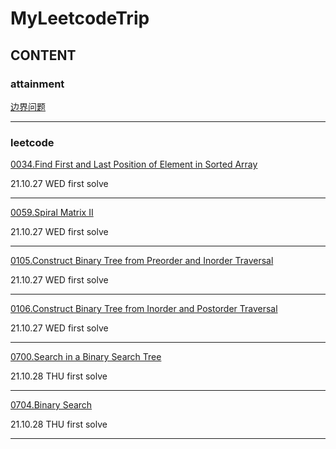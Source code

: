 # MyLeetcodeTrip



## CONTENT



### attainment

[边界问题](https://github.com/gg-dot/MyLeetcodeTrip/tree/master/attainment)

------

### leetcode

[0034.Find First and Last Position of Element in Sorted Array](https://github.com/gg-dot/MyLeetcodeTrip/tree/master/0034.Find%20First%20and%20Last%20Position%20of%20Element%20in%20Sorted%20Array)

21.10.27 WED first solve

------

[0059.Spiral Matrix II](https://github.com/gg-dot/MyLeetcodeTrip/tree/master/0059.Spiral%20Matrix%20II)

21.10.27 WED first solve

------

[0105.Construct Binary Tree from Preorder and Inorder Traversal](https://github.com/gg-dot/MyLeetcodeTrip/tree/master/105.Construct%20Binary%20Tree%20from%20Preorder%20and%20Inorder%20Traversal#readme)

 21.10.27 WED first solve

------

[0106.Construct Binary Tree from Inorder and Postorder Traversal](https://github.com/gg-dot/MyLeetcodeTrip/tree/master/106.Construct%20Binary%20Tree%20from%20Inorder%20and%20Postorder%20Traversal)

21.10.27 WED first solve

------

[0700.Search in a Binary Search Tree](https://leetcode-cn.com/problems/search-in-a-binary-search-tree/)

21.10.28 THU first solve

------

[0704.Binary Search](https://leetcode-cn.com/problems/binary-search/)

21.10.28 THU first solve

------







